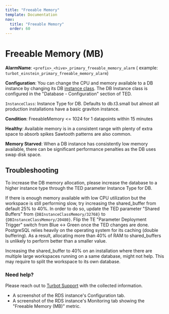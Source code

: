 ```yaml
---
title: "Freeable Memory"
template: Documentation
nav:
  title: "Freeable Memory"
  order: 60
---
```


# Freeable Memory (MB)

**AlarmName**: `<prefix>_<hive>_primary_freeable_memory_alarm` (
example: `turbot_einstein_primary_freeable_memory_alarm`)

**Configuration**: You can change the CPU and memory available to a DB instance by changing its
DB [instance class](https://docs.aws.amazon.com/AmazonRDS/latest/UserGuide/Concepts.DBInstanceClass.html). The DB
Instance class is configured in the "Database - Configuration" section of TED.

`InstanceClass`: Instance Type for DB. Defaults to db.t3.small but almost all production installations have a basic
graviton instance.

**Condition**: FreeableMemory <= 1024 for 1 datapoints within 15 minutes

**Healthy**: Available memory is in a consistent range with plenty of extra space to absorb spikes Sawtooth patterns are
also common.

**Memory Starved**: When a DB instance has consistently low memory available, there can be significant performance
penalties as the DB uses swap disk space.

## Troubleshooting

To increase the DB memory allocation, please increase the database to a higher instance type through the TED parameter
Instance Type for DB.

If there is enough memory available with low CPU utilization but the workspace is still performing slow, try increasing
the shared_buffer from default 25% to 40%. In order to do so, update the TED parameter "Shared Buffers"
from `{DBInstanceClassMemory/32768}` to `{DBInstanceClassMemory/20480}`. Flip the TE "Parameter Deployment Trigger"
switch from Blue <-> Green once the TED changes are done. PostgreSQL relies heavily on the operating system for its
caching (double buffering). As a result, allocating more than 40% of RAM to shared_buffers is unlikely to perform better
than a smaller value.

Increasing the shared_buffer to 40% on an installation where there are multiple large workspaces running on a same
database, might not help. This may require to split the workspace to its own database.

### Need help?

Please reach out to [Turbot Support](mailto:support@turbot.com) with the collected information.

* A screenshot of the RDS instance's Configuration tab.
* A screenshot of the RDS instance's Monitoring tab showing the "Freeable Memory (MB)" metric.
